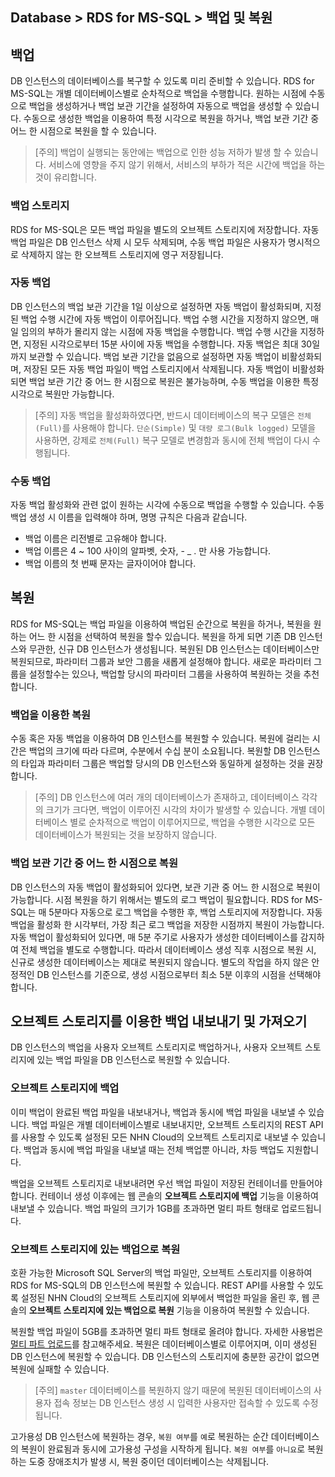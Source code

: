 ## Database > RDS for MS-SQL > 백업 및 복원

## 백업

DB 인스턴스의 데이터베이스를 복구할 수 있도록 미리 준비할 수 있습니다. RDS for MS-SQL는 개별 데이터베이스별로 순차적으로 백업을 수행합니다. 
원하는 시점에 수동으로 백업을 생성하거나 백업 보관 기간을 설정하여 자동으로 백업을 생성할 수 있습니다.
수동으로 생성한 백업을 이용하여 특정 시각으로 복원을 하거나, 백업 보관 기간 중 어느 한 시점으로 복원을 할 수 있습니다.

> [주의]
> 백업이 실행되는 동안에는 백업으로 인한 성능 저하가 발생 할 수 있습니다. 
> 서비스에 영향을 주지 않기 위해서, 서비스의 부하가 적은 시간에 백업을 하는 것이 유리합니다.

### 백업 스토리지

RDS for MS-SQL은 모든 백업 파일을 별도의 오브젝트 스토리지에 저장합니다.
자동 백업 파일은 DB 인스턴스 삭제 시 모두 삭제되며, 수동 백업 파일은 사용자가 명시적으로 삭제하지 않는 한 오브젝트 스토리지에 영구 저장됩니다.

### 자동 백업

DB 인스턴스의 백업 보관 기간을 1일 이상으로 설정하면 자동 백업이 활성화되며, 지정된 백업 수행 시간에 자동 백업이 이루어집니다. 백업 수행 시간을 지정하지 않으면, 매일 임의의 부하가 몰리지 않는 시점에 자동 백업을 수행합니다. 백업 수행 시간을 지정하면, 지정된 시각으로부터 15분 사이에 자동 백업을 수행합니다. 자동 백업은 최대 30일까지 보관할 수 있습니다. 백업 보관 기간을 없음으로 설정하면 자동 백업이 비활성화되며, 저장된 모든 자동 백업 파일이 백업 스토리지에서 삭제됩니다. 자동 백업이 비활성화되면 백업 보관 기간 중 어느 한 시점으로 복원은 불가능하며, 수동 백업을 이용한 특정 시각으로 복원만 가능합니다.

> [주의]
> 자동 백업을 활성화하였다면, 반드시 데이터베이스의 복구 모델은 `전체(Full)`를 사용해야 합니다.
> `단순(Simple)` 및 `대량 로그(Bulk logged)` 모델을 사용하면, 강제로 `전체(Full)` 복구 모델로 변경함과 동시에 전체 백업이 다시 수행됩니다.

### 수동 백업

자동 백업 활성화와 관련 없이 원하는 시각에 수동으로 백업을 수행할 수 있습니다. 수동 백업 생성 시 이름을 입력해야 하며, 명명 규칙은 다음과 같습니다.

* 백업 이름은 리전별로 고유해야 합니다.
* 백업 이름은 4 ~ 100 사이의 알파벳, 숫자, - _ . 만 사용 가능합니다.
* 백업 이름의 첫 번째 문자는 글자이어야 합니다.

## 복원

RDS for MS-SQL는 백업 파일을 이용하여 백업된 순간으로 복원을 하거나, 복원을 원하는 어느 한 시점을 선택하여 복원을 할수 있습니다. 복원을 하게 되면 기존 DB 인스턴스와 무관한, 신규 DB 인스턴스가 생성됩니다. 복원된 DB 인스턴스는 데이터베이스만 복원되므로, 파라미터 그룹과 보안 그룹을 새롭게 설정해야 합니다. 새로운 파라미터 그룹을 설정할수는 있으나, 백업할 당시의 파라미터 그룹을 사용하여 복원하는 것을 추천합니다.

### 백업을 이용한 복원

수동 혹은 자동 백업을 이용하여 DB 인스턴스를 복원할 수 있습니다. 복원에 걸리는 시간은 백업의 크기에 따라 다르며, 수분에서 수십 분이 소요됩니다. 
복원할 DB 인스턴스의 타입과 파라미터 그룹은 백업할 당시의 DB 인스턴스와 동일하게 설정하는 것을 권장합니다.

> [주의]
> DB 인스턴스에 여러 개의 데이터베이스가 존재하고, 데이터베이스 각각의 크기가 크다면, 백업이 이루어진 시각의 차이가 발생할 수 있습니다.
> 개별 데이터베이스 별로 순차적으로 백업이 이루어지므로, 백업을 수행한 시각으로 모든 데이터베이스가 복원되는 것을 보장하지 않습니다. 

### 백업 보관 기간 중 어느 한 시점으로 복원

DB 인스턴스의 자동 백업이 활성화되어 있다면, 보관 기관 중 어느 한 시점으로 복원이 가능합니다. 시점 복원을 하기 위해서는 별도의 로그 백업이 필요합니다. RDS for MS-SQL는 매 5분마다 자동으로 로그 백업을 수행한 후, 백업 스토리지에 저장합니다. 자동 백업을 활성화 한 시각부터, 가장 최근 로그 백업을 저장한 시점까지 복원이 가능합니다.
자동 백업이 활성화되어 있다면, 매 5분 주기로 사용자가 생성한 데이터베이스를 감지하여 전체 백업을 별도로 수행합니다. 따라서 데이터베이스 생성 직후 시점으로 복원 시, 신규로 생성한 데이터베이스는 제대로 복원되지 않습니다. 별도의 작업을 하지 않은 안정적인 DB 인스턴스를 기준으로, 생성 시점으로부터 최소 5분 이후의 시점을 선택해야 합니다.   

## 오브젝트 스토리지를 이용한 백업 내보내기 및 가져오기

DB 인스턴스의 백업을 사용자 오브젝트 스토리지로 백업하거나, 사용자 오브젝트 스토리지에 있는 백업 파일을 DB 인스턴스로 복원할 수 있습니다.

### 오브젝트 스토리지에 백업

이미 백업이 완료된 백업 파일을 내보내거나, 백업과 동시에 백업 파일을 내보낼 수 있습니다. 백업 파일은 개별 데이터베이스별로 내보내지만, 오브젝트 스토리지의 REST API를 사용할 수 있도록 설정된 모든 NHN Cloud의 오브젝트 스토리지로 내보낼 수 있습니다.
백업과 동시에 백업 파일을 내보낼 때는 전체 백업뿐 아니라, 차등 백업도 지원합니다.

백업을 오브젝트 스토리지로 내보내려면 우선 백업 파일이 저장된 컨테이너를 만들어야 합니다. 컨테이너 생성 이후에는 웹 콘솔의 **오브젝트 스토리지에 백업** 기능을 이용하여 내보낼 수 있습니다. 
백업 파일의 크기가 1GB를 초과하면 멀티 파트 형태로 업로드됩니다.

### 오브젝트 스토리지에 있는 백업으로 복원

호환 가능한 Microsoft SQL Server의 백업 파일만, 오브젝트 스토리지를 이용하여 RDS for MS-SQL의 DB 인스턴스에 복원할 수 있습니다.
REST API를 사용할 수 있도록 설정된 NHN Cloud의 오브젝트 스토리지에 외부에서 백업한 파일을 올린 후, 웹 콘솔의 **오브젝트 스토리지에 있는 백업으로 복원** 기능을 이용하여 복원할 수 있습니다.

복원할 백업 파일이 5GB를 초과하면 멀티 파트 형태로 올려야 합니다. 자세한 사용법은 [멀티 파트 업로드](https://docs.toast.com/ko/Storage/Object%20Storage/ko/api-guide/#_53)를 참고해주세요.
복원은 데이터베이스별로 이루어지며, 이미 생성된 DB 인스턴스에 복원할 수 있습니다. DB 인스턴스의 스토리지에 충분한 공간이 없으면 복원에 실패할 수 있습니다.

> [주의]
> `master` 데이터베이스를 복원하지 않기 때문에 복원된 데이터베이스의 사용자 접속 정보는 DB 인스턴스 생성 시 입력한 사용자만 접속할 수 있도록 수정됩니다.

고가용성 DB 인스턴스에 복원하는 경우, `복원 여부`를 `예`로 복원하는 순간 데이터베이스의 복원이 완료됨과 동시에 고가용성 구성을 시작하게 됩니다. `복원 여부`를 `아니요`로 복원하는 도중 장애조치가 발생 시, 복원 중이던 데이터베이스는 삭제됩니다. 